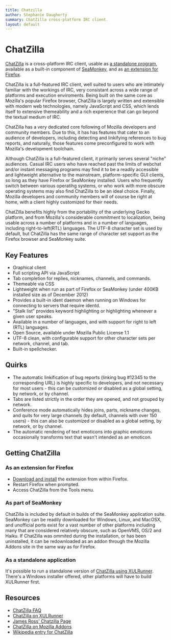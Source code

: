 ```yaml
---
title: Chatzilla
author: Stephanie Daugherty
summary: ChatZilla cross-platform IRC client.
layout: default
---
```


# ChatZilla

[ChatZilla](http://chatzilla.hacksrus.com) is a cross-platform IRC client, usable as [a standalone program](http://chatzilla.rdmsoft.com/xulrunner/), available as a built-in component of [SeaMonkey](http://www.seamonkey-project.org/), and as [an extension for Firefox](https://addons.mozilla.org/en-US/firefox/addon/chatzilla/).

ChatZilla is a full-featured IRC client, well suited to users who are intimately familiar with the workings of IRC, very consistant across a wide range of platforms and execution enviroments. Being built on the same core as Mozilla's popular Firefox browser, ChatZilla is largely written and extensible with modern web technologies, namely JavaScript and CSS, which lends itself to extensive themeability and a rich experience that can go beyond the textual medium of IRC.

ChatZilla has a very dedicated core following of Mozilla developers and community members. Due to this, it has has features that cater to an audience of developers, including detecting and linkifying references to bug reports, and naturally, those features come preconfigured to work with Mozilla's development toolchain.

Although ChatZilla is a full-featured client, it primarily serves several "niche" audiences. Casual IRC users who have reached past the limits of webchat and/or instant messaging programs may find it to be a readily accessible and lightweight alternative to the mainstream, platform-specific GUI clients, so long as they have Firefox or SeaMonkey installed. Users who frequently switch between various operatihg systems, or who work with more obscure operating systems may also find ChatZilla to be an ideal choice. Finally, Mozilla developers and community members will of course be right at home, with a client highly customized for their needs.

ChatZilla benefits highly from the portability of the underlying Gecko platform, and from Mozilla's considerable commitment to localization, being usable across a number of platforms and in a number of languages, including right-to-left(RTL) languages. The UTF-8 character set is used by default, but ChatZilla has the same range of character set support as the Firefox browser and SeaMonkey suite.

## Key Features

 * Graphical client
 * Full scripting API via JavaScript
 * Tab completion for replies, nicknames, channels, and commands.
 * Themeable via CSS
 * Lightweight when run as part of Firefox or SeaMonkey (under 400KB installed size as of December 2012)
 * Provides a built-in ident daemon when running on Windows for connecting to servers that require identd.
 * "Stalk list" provides keyword highlighting or highlighting whenever a given user speaks.
 * Available in a number of languages, and with support for right to left (RTL) languages.
 * Open Source, available under Mozilla Public License 1.1
 * UTF-8 clean, with configurable support for other character sets per network, channel, and tab.
 * Built-in spellchecker.

## Quirks
 * The automatic linkification of bug reports (linking bug #12345 to the corresponding URL) is highly specific to developers, and not necessary for most users - this can be customized or disabled as a global setting, by network, or by channel.
 * Tabs are listed strictly in the order they are opened, and not grouped by network.
 * Conference mode automatically hides joins, parts, nickname changes, and quits for very large channels (by default, channels with over 150 users) - this can also be customized or disabled as a global setting, by network, or by channel.
 * The automatic rendering of text emoticons into graphic emoticons occasionally transforms text that wasn't intended as an emoticon.

## Getting ChatZilla

### As an extension for Firefox

* [Download and install](https://addons.mozilla.org/en-US/firefox/addon/chatzilla/) the extension from within Firefox.
* Restart Firefox when prompted.
* Access ChatZilla from the Tools menu.

### As part of SeaMonkey

ChatZilla is included by default in builds of the SeaMonkey application suite. SeaMonkey can be readily downloaded for Windows, Linux, and MacOSX, and unofficial ports exist for a vast number of other platforms including many that are considered relatively obscure, such as OpenVMS, OS/2 and Haiku. If ChatZilla was ommited during the installation, or has been uninstalled, it can be redownloaded as an addon through the Mozilla Addons site in the same way as for Firefox.

### As a standalone application

It's possible to run a standalone version of [ChatZilla using XULRunner](http://chatzilla.rdmsoft.com/xulrunner/).
There's a Windows installer offered, other platforms will have to build XULRunner
first.

## Resources
* [ChatZilla FAQ](http://chatzilla.hacksrus.com/faq/)
* [ChatZilla on XULRunner](http://chatzilla.rdmsoft.com/xulrunner/)
* [James Ross' Chatzilla Page](http://james-ross.co.uk/mozilla/chatzilla/links)
* [ChatZilla on Mozilla Addons](https://addons.mozilla.org/en-US/firefox/addon/chatzilla/)
* [Wikipedia entry for ChatZilla](http://en.wikipedia.org/wiki/ChatZilla)
